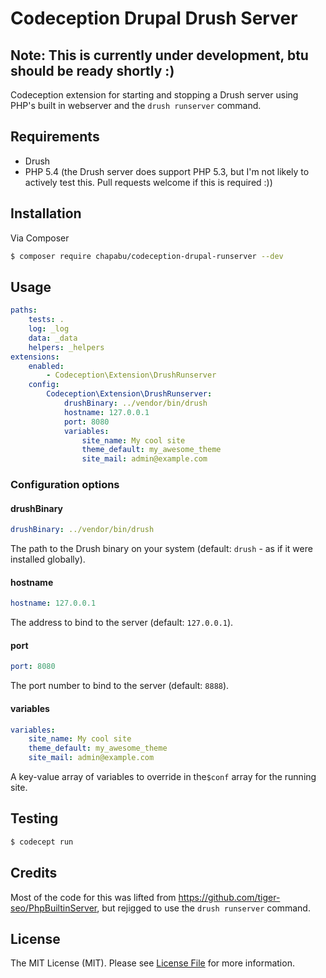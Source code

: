 # Codeception Drupal Drush Server

## Note: This is currently under development, btu should be ready shortly :)

Codeception extension for starting and stopping a Drush server using PHP's built in webserver and the `drush runserver` command.

## Requirements

* Drush
* PHP 5.4 (the Drush server does support PHP 5.3, but I'm not likely to actively test this. Pull requests welcome if this is required :))

## Installation

Via Composer

``` bash
$ composer require chapabu/codeception-drupal-runserver --dev
```
## Usage

``` yaml
paths:
    tests: .
    log: _log
    data: _data
    helpers: _helpers
extensions:
    enabled:
        - Codeception\Extension\DrushRunserver
    config:
        Codeception\Extension\DrushRunserver:
            drushBinary: ../vendor/bin/drush
            hostname: 127.0.0.1
            port: 8080
            variables:
                site_name: My cool site
                theme_default: my_awesome_theme
                site_mail: admin@example.com
```

### Configuration options

#### drushBinary

``` yaml
drushBinary: ../vendor/bin/drush
```

The path to the Drush binary on your system (default: `drush` - as if it were installed globally).

#### hostname

``` yaml
hostname: 127.0.0.1
```

The address to bind to the server (default: `127.0.0.1`).

#### port

``` yaml
port: 8080
````

The port number to bind to the server (default: `8888`).

#### variables

``` yaml
variables:
    site_name: My cool site
    theme_default: my_awesome_theme
    site_mail: admin@example.com
```

A key-value array of variables to override in the`$conf` array for the running site.

## Testing

``` bash
$ codecept run
```

## Credits

Most of the code for this was lifted from https://github.com/tiger-seo/PhpBuiltinServer, but rejigged to use the `drush runserver` command. 

## License 

The MIT License (MIT). Please see [License File](LICENSE.md) for more information.

